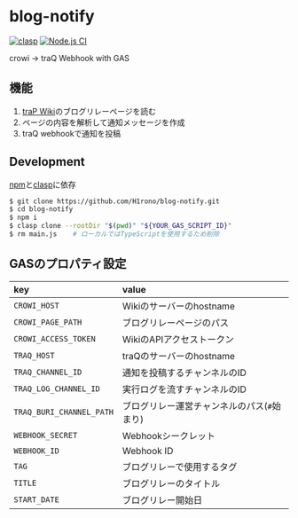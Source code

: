 # blog-notify

[![clasp](https://img.shields.io/badge/built%20with-clasp-4285f4.svg)](https://github.com/google/clasp)
[![Node.js CI](https://github.com/H1rono/blog-notify/actions/workflows/node.yml/badge.svg)](https://github.com/H1rono/blog-notify/actions/workflows/node.yml)

crowi → traQ Webhook with GAS

## 機能

1. [traP Wiki](https://github.com/traPtitech/crowi)のブログリレーページを読む
2. ページの内容を解析して通知メッセージを作成
3. traQ webhookで通知を投稿

## Development

[npm](https://www.npmjs.com/)と[clasp](https://github.com/google/clasp)に依存

```bash
$ git clone https://github.com/H1rono/blog-notify.git
$ cd blog-notify
$ npm i
$ clasp clone --rootDir "$(pwd)" "${YOUR_GAS_SCRIPT_ID}"
$ rm main.js    # ローカルではTypeScriptを使用するため削除
```

## GASのプロパティ設定

key | value
:-- | :--
`CROWI_HOST` | Wikiのサーバーのhostname
`CROWI_PAGE_PATH` | ブログリレーページのパス
`CROWI_ACCESS_TOKEN` | WikiのAPIアクセストークン
`TRAQ_HOST` | traQのサーバーのhostname
`TRAQ_CHANNEL_ID` | 通知を投稿するチャンネルのID
`TRAQ_LOG_CHANNEL_ID` | 実行ログを流すチャンネルのID
`TRAQ_BURI_CHANNEL_PATH` | ブログリレー運営チャンネルのパス(`#`始まり)
`WEBHOOK_SECRET` | Webhookシークレット
`WEBHOOK_ID` | Webhook ID
`TAG` | ブログリレーで使用するタグ
`TITLE` | ブログリレーのタイトル
`START_DATE` | ブログリレー開始日
